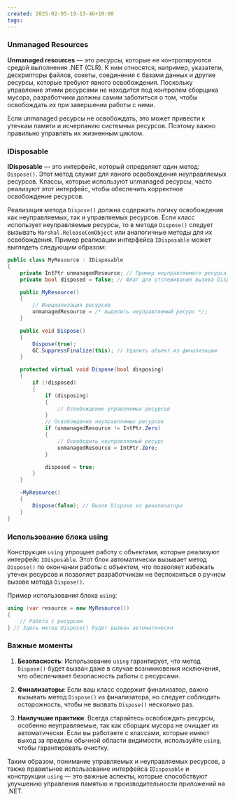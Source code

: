 ```yaml
---
created: 2025-02-05-19-13-46+10:00
tags:
---
```

### Unmanaged Resources

**Unmanaged resources** — это ресурсы, которые не контролируются средой выполнения .NET (CLR). К ним относятся, например, указатели, дескрипторы файлов, сокеты, соединения с базами данных и другие ресурсы, которые требуют явного освобождения. Поскольку управление этими ресурсами не находится под контролем сборщика мусора, разработчики должны самим заботиться о том, чтобы освобождать их при завершении работы с ними.

Если unmanaged ресурсы не освобождать, это может привести к утечкам памяти и исчерпанию системных ресурсов. Поэтому важно правильно управлять их жизненным циклом.

### IDisposable

**IDisposable** — это интерфейс, который определяет один метод: `Dispose()`. Этот метод служит для явного освобождения неуправляемых ресурсов. Классы, которые используют unmanaged ресурсы, часто реализуют этот интерфейс, чтобы обеспечить корректное освобождение ресурсов.

Реализация метода `Dispose()` должна содержать логику освобождения как неуправляемых, так и управляемых ресурсов. Если класс использует неуправляемые ресурсы, то в методе `Dispose()` следует вызывать `Marshal.ReleaseComObject` или аналогичные методы для их освобождения. Пример реализации интерфейса `IDisposable` может выглядеть следующим образом:

```csharp
public class MyResource : IDisposable
{
    private IntPtr unmanagedResource; // Пример неуправляемого ресурса
    private bool disposed = false; // Флаг для отслеживания вызова Dispose

    public MyResource()
    {
        // Инициализация ресурсов
        unmanagedResource = /* выделить неуправляемый ресурс */;
    }

    public void Dispose()
    {
        Dispose(true);
        GC.SuppressFinalize(this); // Удалить объект из финализации
    }

    protected virtual void Dispose(bool disposing)
    {
        if (!disposed)
        {
            if (disposing)
            {
                // Освобождение управляемых ресурсов
            }
            // Освобождение неуправляемых ресурсов
            if (unmanagedResource != IntPtr.Zero)
            {
                // Освободить неуправляемый ресурс
                unmanagedResource = IntPtr.Zero;
            }

            disposed = true;
        }
    }

    ~MyResource()
    {
        Dispose(false); // Вызов Dispose из финализатора
    }
}
```

### Использование блока using

Конструкция `using` упрощает работу с объектами, которые реализуют интерфейс `IDisposable`. Этот блок автоматически вызывает метод `Dispose()` по окончании работы с объектом, что позволяет избежать утечек ресурсов и позволяет разработчикам не беспокоиться о ручном вызове метода `Dispose()`.

Пример использования блока `using`:

```csharp
using (var resource = new MyResource())
{
    // Работа с ресурсом
} // Здесь метод Dispose() будет вызван автоматически
```

### Важные моменты

1. **Безопасность**: Использование `using` гарантирует, что метод `Dispose()` будет вызван даже в случае возникновения исключения, что обеспечивает безопасность работы с ресурсами.
   
2. **Финализаторы**: Если ваш класс содержит финализатор, важно вызывать метод `Dispose()` из финализатора, но следует соблюдать осторожность, чтобы не вызвать `Dispose()` несколько раз.

3. **Наилучшие практики**: Всегда старайтесь освобождать ресурсы, особенно неуправляемые, так как сборщик мусора не очищает их автоматически. Если вы работаете с классами, которые имеют выход за пределы обычной области видимости, используйте `using`, чтобы гарантировать очистку.

Таким образом, понимание управляемых и неуправляемых ресурсов, а также правильное использование интерфейса `IDisposable` и конструкции `using` — это важные аспекты, которые способствуют улучшению управления памятью и производительности приложений на .NET.